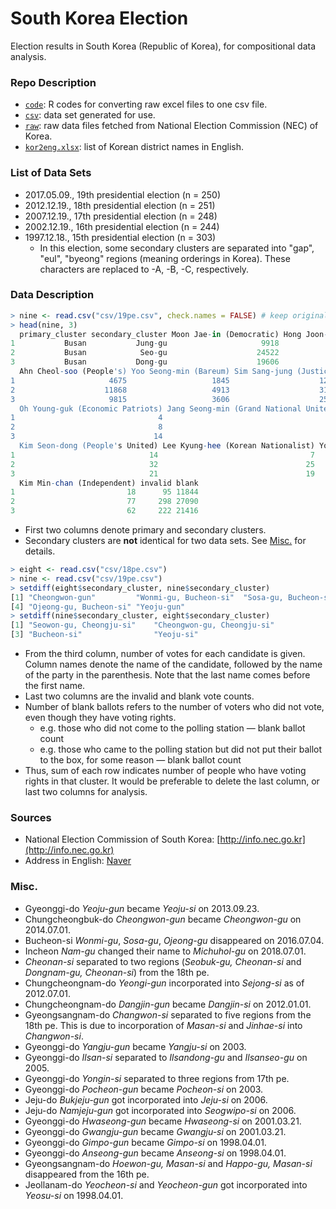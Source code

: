 # South Korea Election

Election results in South Korea (Republic of Korea), for compositional data analysis. 



### Repo Description

- [`code`](code): R codes for converting raw excel files to one csv file.
- [`csv`](csv): data set generated for use.
- [`raw`](raw): raw data files fetched from National Election Commission (NEC) of Korea.
- [`kor2eng.xlsx`](kor2eng.xlsx): list of Korean district names in English.



### List of Data Sets

- 2017.05.09., 19th presidential election (n = 250)
- 2012.12.19., 18th presidential election (n = 251)
- 2007.12.19., 17th presidential election (n = 248)
- 2002.12.19., 16th presidential election (n = 244)
- 1997.12.18., 15th presidential election (n = 303)
  - In this election, some secondary clusters are separated into "gap", "eul", "byeong" regions (meaning orderings in Korea). These characters are replaced to -A, -B, -C, respectively. 



### Data Description

```R
> nine <- read.csv("csv/19pe.csv", check.names = FALSE) # keep original column names
> head(nine, 3)
  primary_cluster secondary_cluster Moon Jae-in (Democratic) Hong Joon-pyo (Liberty Korea)
1           Busan           Jung-gu                     9918                         10684
2           Busan            Seo-gu                    24522                         26360
3           Busan           Dong-gu                    19606                         22188
  Ahn Cheol-soo (People's) Yoo Seong-min (Bareum) Sim Sang-jung (Justice) Cho Won-jin (Saenuri)
1                     4675                   1845                    1274                    47
2                    11868                   4913                    3131                    77
3                     9815                   3606                    2589                    65
  Oh Young-guk (Economic Patriots) Jang Seong-min (Grand National United) Lee Jae-oh (Evergreen Korea)
1                                4                                     11                            3
2                                8                                     70                           14
3                               14                                     47                           19
  Kim Seon-dong (People's United) Lee Kyung-hee (Korean Nationalist) Yoon Hong-sik (Hongik)
1                              14                                  7                      9
2                              32                                 25                     51
3                              21                                 19                     31
  Kim Min-chan (Independent) invalid blank
1                         18      95 11844
2                         77     298 27090
3                         62     222 21416
```

- First two columns denote primary and secondary clusters.
- Secondary clusters are **not** identical for two data sets. See [Misc.](#misc) for details.

```R
> eight <- read.csv("csv/18pe.csv")
> nine <- read.csv("csv/19pe.csv")
> setdiff(eight$secondary_cluster, nine$secondary_cluster)
[1] "Cheongwon-gun"         "Wonmi-gu, Bucheon-si"  "Sosa-gu, Bucheon-si"  
[4] "Ojeong-gu, Bucheon-si" "Yeoju-gun"            
> setdiff(nine$secondary_cluster, eight$secondary_cluster)
[1] "Seowon-gu, Cheongju-si"    "Cheongwon-gu, Cheongju-si"
[3] "Bucheon-si"                "Yeoju-si"     
```
- From the third column, number of votes for each candidate is given. Column names denote the name of the candidate, followed by the name of the party in the parenthesis. Note that the last name comes before the first name.
- Last two columns are the invalid and blank vote counts.
- Number of blank ballots refers to the number of voters who did not vote, even though they have voting rights.
  - e.g. those who did not come to the polling station — blank ballot count
  - e.g. those who came to the polling station but did not put their ballot to the box, for some reason — blank ballot count
- Thus, sum of each row indicates number of people who have voting rights in that cluster. It would be preferable to delete the last column, or last two columns for analysis.




### Sources

- National Election Commission of South Korea: [http://info.nec.go.kr](http://info.nec.go.kr)
- Address in English: [Naver](https://s.search.naver.com/n/csearch/content/eprender.nhn?where=nexearch&pkid=252&q=관악구%20영문주소&key=address_eng)



### Misc.

- Gyeonggi-do *Yeoju-gun* became *Yeoju-si* on 2013.09.23.
- Chungcheongbuk-do *Cheongwon-gun* became *Cheongwon-gu* on 2014.07.01. 
- Bucheon-si *Wonmi-gu*, *Sosa-gu*, *Ojeong-gu* disappeared on 2016.07.04.
- Incheon *Nam-gu* changed their name to *Michuhol-gu* on 2018.07.01.
- *Cheonan-si* separated to two regions (*Seobuk-gu, Cheonan-si* and *Dongnam-gu, Cheonan-si*) from the 18th pe.
- Chungcheongnam-do *Yeongi-gun* incorporated into *Sejong-si* as of 2012.07.01.
- Chungcheongnam-do *Dangjin-gun* became *Dangjin-si* on 2012.01.01. 
- Gyeongsangnam-do *Changwon-si* separated to five regions from the 18th pe. This is due to incorporation of *Masan-si* and *Jinhae-si*  into *Changwon-si*.
- Gyeonggi-do *Yangju-gun* became *Yangju-si* on 2003.
- Gyeonggi-do *Ilsan-si* separated to *Ilsandong-gu* and *Ilsanseo-gu* on 2005.
- Gyeonggi-do *Yongin-si* separated to three regions from 17th pe.
- Gyeonggi-do *Pocheon-gun* became *Pocheon-si* on 2003.
- Jeju-do *Bukjeju-gun* got incorporated into *Jeju-si* on 2006.
- Jeju-do *Namjeju-gun* got incorporated into *Seogwipo-si* on 2006.
- Gyeonggi-do *Hwaseong-gun* became *Hwaseong-si* on 2001.03.21.
- Gyeonggi-do *Gwangju-gun* became *Gwangju-si* on 2001.03.21.
- Gyeonggi-do *Gimpo-gun* became *Gimpo-si* on 1998.04.01.
- Gyeonggi-do *Anseong-gun* became *Anseong-si* on 1998.04.01.
- Gyeongsangnam-do *Hoewon-gu, Masan-si* and *Happo-gu, Masan-si* disappeared from the 16th pe.
- Jeollanam-do *Yeocheon-si* and *Yeocheon-gun* got incorporated into *Yeosu-si* on 1998.04.01.

